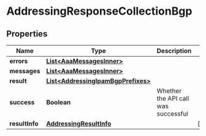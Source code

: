 

# AddressingResponseCollectionBgp


## Properties

| Name | Type | Description | Notes |
|------------ | ------------- | ------------- | -------------|
|**errors** | [**List&lt;AaaMessagesInner&gt;**](AaaMessagesInner.md) |  |  |
|**messages** | [**List&lt;AaaMessagesInner&gt;**](AaaMessagesInner.md) |  |  |
|**result** | [**List&lt;AddressingIpamBgpPrefixes&gt;**](AddressingIpamBgpPrefixes.md) |  |  |
|**success** | **Boolean** | Whether the API call was successful |  |
|**resultInfo** | [**AddressingResultInfo**](AddressingResultInfo.md) |  |  [optional] |



